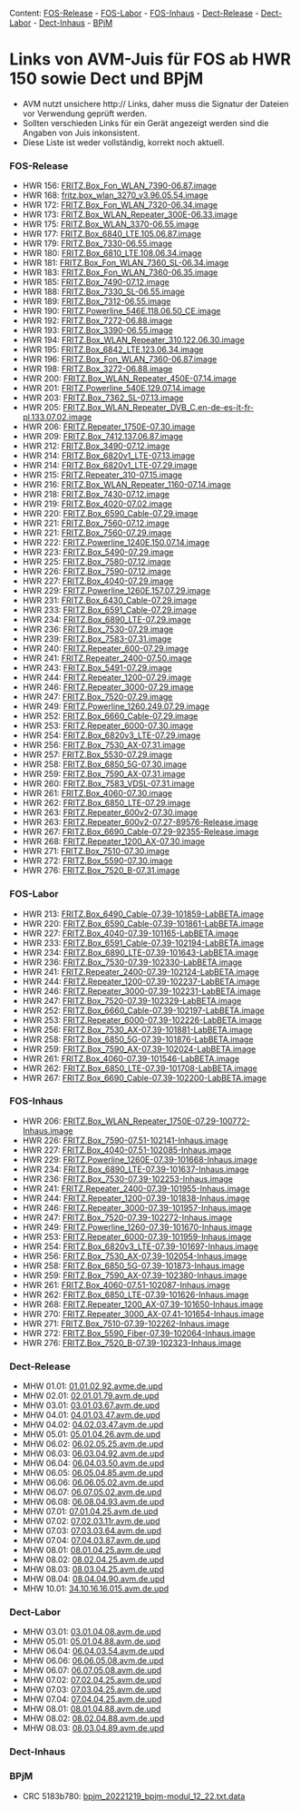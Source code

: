 Content: [FOS-Release](#fos-release) - [FOS-Labor](#fos-labor) - [FOS-Inhaus](#fos-inhaus) - [Dect-Release](#dect-release) - [Dect-Labor](#dect-labor) - [Dect-Inhaus](#dect-inhaus) - [BPjM](#bpjm)
# Links von AVM-Juis für FOS ab HWR 150 sowie Dect und BPjM
 - AVM nutzt unsichere http:// Links, daher muss die Signatur der Dateien vor Verwendung geprüft werden.
 - Sollten verschieden Links für ein Gerät angezeigt werden sind die Angaben von Juis inkonsistent.
 - Diese Liste ist weder vollständig, korrekt noch aktuell.

### FOS-Release
 - HWR 156: [FRITZ.Box_Fon_WLAN_7390-06.87.image](http://download.avm.de/fritzbox/fritzbox-7390/deutschland/fritz.os/FRITZ.Box_Fon_WLAN_7390-06.87.image)
 - HWR 168: [fritz.box_wlan_3270_v3.96.05.54.image](ftp://ftp.avm.de/archive/fritz.box/fritzbox.wlan_3270_v3/firmware/deutsch/fritz.box_wlan_3270_v3.96.05.54.image)
 - HWR 172: [FRITZ.Box_Fon_WLAN_7320-06.34.image](http://ftp.avm.de/archive/fritz.box/fritzbox.fon_wlan_7320/firmware/deutsch/FRITZ.Box_Fon_WLAN_7320-06.34.image)
 - HWR 173: [FRITZ.Box_WLAN_Repeater_300E-06.33.image](http://download.avm.de/fritzwlan/fritzwlan-repeater-300e/deutschland/fritz.os/FRITZ.Box_WLAN_Repeater_300E-06.33.image)
 - HWR 175: [FRITZ.Box_WLAN_3370-06.55.image](http://ftp.avm.de/archive/fritz.box/fritzbox.wlan_3370/firmware/deutsch/FRITZ.Box_WLAN_3370-06.55.image)
 - HWR 177: [FRITZ.Box_6840_LTE.105.06.87.image](http://download.avm.de/fritzbox/fritzbox-6840-lte/deutschland/fritz.os/FRITZ.Box_6840_LTE.105.06.87.image)
 - HWR 179: [FRITZ.Box_7330-06.55.image](http://ftp.avm.de/archive/fritz.box/fritzbox.7330/firmware/deutsch/FRITZ.Box_7330-06.55.image)
 - HWR 180: [FRITZ.Box_6810_LTE.108.06.34.image](http://download.avm.de/fritzbox/fritzbox-6810-lte/deutschland/fritz.os//FRITZ.Box_6810_LTE.108.06.34.image)
 - HWR 181: [FRITZ.Box_Fon_WLAN_7360_SL-06.34.image](http://download.avm.de/fritzbox/fritzbox-7360-sl/deutschland/fritz.os/FRITZ.Box_Fon_WLAN_7360_SL-06.34.image)
 - HWR 183: [FRITZ.Box_Fon_WLAN_7360-06.35.image](http://download.avm.de/fritzbox/fritzbox-7360-v1/deutschland/fritz.os/FRITZ.Box_Fon_WLAN_7360-06.35.image)
 - HWR 185: [FRITZ.Box_7490-07.12.image](http://download.avm.de/firmware/7490/jz76373/3265348765/deutschland/fritz.os/FRITZ.Box_7490-07.12.image)
 - HWR 188: [FRITZ.Box_7330_SL-06.55.image](http://ftp.avm.de/archive/fritz.box/fritzbox.7330_sl/firmware/deutsch/FRITZ.Box_7330_SL-06.55.image)
 - HWR 189: [FRITZ.Box_7312-06.55.image](http://download.avm.de/fritzbox/fritzbox-7312/deutschland/fritz.os/FRITZ.Box_7312-06.55.image)
 - HWR 190: [FRITZ.Powerline_546E.118.06.50_CE.image](http://download.avm.de/firmware/546E/8723218764/CE/FRITZ.Powerline_546E.118.06.50_CE.image)
 - HWR 192: [FRITZ.Box_7272-06.88.image](http://download.avm.de/fritzbox/fritzbox-7272/deutschland/fritz.os/FRITZ.Box_7272-06.88.image)
 - HWR 193: [FRITZ.Box_3390-06.55.image](http://ftp.avm.de/archive/fritz.box/fritzbox.wlan_3390/firmware/deutsch/FRITZ.Box_3390-06.55.image)
 - HWR 194: [FRITZ.Box_WLAN_Repeater_310.122.06.30.image](http://ftp.avm.de/archive/fritz.box/fritz.wlan_repeater_310/x_misc/FRITZ.Box_WLAN_Repeater_310.122.06.30.image)
 - HWR 195: [FRITZ.Box_6842_LTE.123.06.34.image](http://download.avm.de/fritzbox/fritzbox-6842-lte/deutschland/fritz.os/FRITZ.Box_6842_LTE.123.06.34.image)
 - HWR 196: [FRITZ.Box_Fon_WLAN_7360-06.87.image](http://download.avm.de/fritzbox/fritzbox-7360-v2/deutschland/fritz.os/FRITZ.Box_Fon_WLAN_7360-06.87.image)
 - HWR 198: [FRITZ.Box_3272-06.88.image](http://download.avm.de/fritzbox/fritzbox-3272/deutschland/fritz.os/FRITZ.Box_3272-06.88.image)
 - HWR 200: [FRITZ.Box_WLAN_Repeater_450E-07.14.image](http://download.avm.de/fritzwlan/fritzwlan-repeater-450e/deutschland/fritz.os/FRITZ.Box_WLAN_Repeater_450E-07.14.image)
 - HWR 201: [FRITZ.Powerline_540E.129.07.14.image](http://download.avm.de/fritzpowerline/fritzpowerline-540e/deutschland/fritz.os/FRITZ.Powerline_540E.129.07.14.image)
 - HWR 203: [FRITZ.Box_7362_SL-07.13.image](http://download.avm.de/fritzbox/fritzbox-7362-sl/deutschland/fritz.os/FRITZ.Box_7362_SL-07.13.image)
 - HWR 205: [FRITZ.Box_WLAN_Repeater_DVB_C.en-de-es-it-fr-pl.133.07.02.image](http://download.avm.de/fritzwlan/fritzwlan-repeater-dvb-c/deutschland/fritz.os/FRITZ.Box_WLAN_Repeater_DVB_C.en-de-es-it-fr-pl.133.07.02.image)
 - HWR 206: [FRITZ.Repeater_1750E-07.30.image](http://download.avm.de/fritzwlan/fritzwlan-repeater-1750e/deutschland/fritz.os/FRITZ.Repeater_1750E-07.30.image)
 - HWR 209: [FRITZ.Box_7412.137.06.87.image](http://download.avm.de/fritzbox/fritzbox-7412/deutschland/fritz.os/FRITZ.Box_7412.137.06.87.image)
 - HWR 212: [FRITZ.Box_3490-07.12.image](http://download.avm.de/firmware/3490/jz76373/3754863962/deutschland/fritz.os/FRITZ.Box_3490-07.12.image)
 - HWR 214: [FRITZ.Box_6820v1_LTE-07.13.image](http://download.avm.de/firmware/6820LTE/jz76373/4585995216/deutschland/fritz.os/FRITZ.Box_6820v1_LTE-07.13.image)
 - HWR 214: [FRITZ.Box_6820v1_LTE-07.29.image](http://download.avm.de/fritzbox/fritzbox-6820-lte/deutschland/fritz.os/FRITZ.Box_6820v1_LTE-07.29.image)
 - HWR 215: [FRITZ.Repeater_310-07.15.image](http://download.avm.de/fritzwlan/fritzwlan-repeater-310-b/deutschland/fritz.os/FRITZ.Repeater_310_-07.15.image)
 - HWR 216: [FRITZ.Box_WLAN_Repeater_1160-07.14.image](http://download.avm.de/fritzwlan/fritzwlan-repeater-1160/deutschland/fritz.os/FRITZ.Box_WLAN_Repeater_1160-07.14.image)
 - HWR 218: [FRITZ.Box_7430-07.12.image](http://download.avm.de/firmware/7430/jz76373/9273521133/deutschland/fritz.os/FRITZ.Box_7430-07.12.image)
 - HWR 219: [FRITZ.Box_4020-07.02.image](http://ftp.avm.de/fritzbox/fritzbox-4020/deutschland/fritz.os/FRITZ.Box_4020-07.02.image)
 - HWR 220: [FRITZ.Box_6590_Cable-07.29.image](http://download.avm.de/fritzbox/fritzbox-6590-cable/deutschland/fritz.os/FRITZ.Box_6590_Cable-07.29.image)
 - HWR 221: [FRITZ.Box_7560-07.12.image](http://download.avm.de/firmware/7560/jz76373/2437443879/deutschland/fritz.os/FRITZ.Box_7560-07.12.image)
 - HWR 221: [FRITZ.Box_7560-07.29.image](http://download.avm.de/fritzbox/fritzbox-7560/deutschland/fritz.os/FRITZ.Box_7560-07.29.image)
 - HWR 222: [FRITZ.Powerline_1240E.150.07.14.image](http://download.avm.de/fritzpowerline/fritzpowerline-1240e/deutschland/fritz.os/FRITZ.Powerline_1240E.150.07.14.image)
 - HWR 223: [FRITZ.Box_5490-07.29.image](http://ftp.avm.de/fritzbox/fritzbox-5490/other/fritz.os/FRITZ.Box_5490-07.29.image)
 - HWR 225: [FRITZ.Box_7580-07.12.image](http://download.avm.de/firmware/7580/jz76373/5382169925/other/fritz.os/FRITZ.Box_7580-07.12.image)
 - HWR 226: [FRITZ.Box_7590-07.12.image](http://download.avm.de/firmware/7590/jz76373/7472573230/deutschland/fritz.os/FRITZ.Box_7590-07.12.image)
 - HWR 227: [FRITZ.Box_4040-07.29.image](http://download.avm.de/fritzbox/fritzbox-4040/deutschland/fritz.os/FRITZ.Box_4040-07.29.image)
 - HWR 229: [FRITZ.Powerline_1260E.157.07.29.image](http://download.avm.de/fritzpowerline/fritzpowerline-1260e/deutschland/fritz.os/FRITZ.Powerline_1260E.157.07.29.image)
 - HWR 231: [FRITZ.Box_6430_Cable-07.29.image](http://download.avm.de/fritzbox/fritzbox-6430-cable/deutschland/fritz.os/FRITZ.Box_6430_Cable-07.29.image)
 - HWR 233: [FRITZ.Box_6591_Cable-07.29.image](http://download.avm.de/fritzbox/fritzbox-6591-cable/deutschland/fritz.os/FRITZ.Box_6591_Cable-07.29.image)
 - HWR 234: [FRITZ.Box_6890_LTE-07.29.image](http://download.avm.de/fritzbox/fritzbox-6890-lte/deutschland/fritz.os/FRITZ.Box_6890_LTE-07.29.image)
 - HWR 236: [FRITZ.Box_7530-07.29.image](http://download.avm.de/fritzbox/fritzbox-7530/deutschland/fritz.os/FRITZ.Box_7530-07.29.image)
 - HWR 239: [FRITZ.Box_7583-07.31.image](http://download.avm.de/fritzbox/fritzbox-7583/deutschland/fritz.os/FRITZ.Box_7583-07.31.image)
 - HWR 240: [FRITZ.Repeater_600-07.29.image](http://download.avm.de/fritzwlan/fritzrepeater-600/deutschland/fritz.os/FRITZ.Repeater_600-07.29.image)
 - HWR 241: [FRITZ.Repeater_2400-07.50.image](http://download.avm.de/fritzwlan/fritzrepeater-2400/deutschland/fritz.os/FRITZ.Repeater_2400-07.50.image)
 - HWR 243: [FRITZ.Box_5491-07.29.image](http://download.avm.de/fritzbox/fritzbox-5491/deutschland/fritz.os/FRITZ.Box_5491-07.29.image)
 - HWR 244: [FRITZ.Repeater_1200-07.29.image](http://download.avm.de/fritzwlan/fritzrepeater-1200/deutschland/fritz.os/FRITZ.Repeater_1200-07.29.image)
 - HWR 246: [FRITZ.Repeater_3000-07.29.image](http://download.avm.de/fritzwlan/fritzrepeater-3000/deutschland/fritz.os/FRITZ.Repeater_3000-07.29.image)
 - HWR 247: [FRITZ.Box_7520-07.29.image](http://download.avm.de/fritzbox/fritzbox-7520/deutschland/fritz.os/FRITZ.Box_7520-07.29.image)
 - HWR 249: [FRITZ.Powerline_1260.249.07.29.image](http://download.avm.de/fritzpowerline/fritzpowerline-1260/deutschland/fritz.os/FRITZ.Powerline_1260.249.07.29.image)
 - HWR 252: [FRITZ.Box_6660_Cable-07.29.image](http://download.avm.de/fritzbox/fritzbox-6660-cable/deutschland/fritz.os/FRITZ.Box_6660_Cable-07.29.image)
 - HWR 253: [FRITZ.Repeater_6000-07.30.image](http://download.avm.de/fritzwlan/fritzrepeater-6000/deutschland/fritz.os/FRITZ.Repeater_6000-07.30.image)
 - HWR 254: [FRITZ.Box_6820v3_LTE-07.29.image](http://download.avm.de/fritzbox/fritzbox-6820-lte-v3/deutschland/fritz.os/FRITZ.Box_6820v3_LTE-07.29.image)
 - HWR 256: [FRITZ.Box_7530_AX-07.31.image](http://download.avm.de/fritzbox/fritzbox-7530-ax/deutschland/fritz.os/FRITZ.Box_7530_AX-07.31.image)
 - HWR 257: [FRITZ.Box_5530-07.29.image](http://download.avm.de/fritzbox/fritzbox-5530-fiber/deutschland/fritz.os/FRITZ.Box_5530-07.29.image)
 - HWR 258: [FRITZ.Box_6850_5G-07.30.image](http://download.avm.de/fritzbox/fritzbox-6850-5g/deutschland/fritz.os/FRITZ.Box_6850_5G-07.30.image)
 - HWR 259: [FRITZ.Box_7590_AX-07.31.image](http://download.avm.de/fritzbox/fritzbox-7590-ax/deutschland/fritz.os/FRITZ.Box_7590_AX-07.31.image)
 - HWR 260: [FRITZ.Box_7583_VDSL-07.31.image](http://download.avm.de/fritzbox/fritzbox-7583-vdsl/deutschland/fritz.os/FRITZ.Box_7583_VDSL-07.31.image)
 - HWR 261: [FRITZ.Box_4060-07.30.image](http://download.avm.de/fritzbox/fritzbox-4060/other/fritz.os/FRITZ.Box_4060-07.30.image)
 - HWR 262: [FRITZ.Box_6850_LTE-07.29.image](http://download.avm.de/fritzbox/fritzbox-6850-lte/deutschland/fritz.os/FRITZ.Box_6850_LTE-07.29.image)
 - HWR 263: [FRITZ.Repeater_600v2-07.30.image](http://download.avm.de/fritzwlan/fritzrepeater-600v2/deutschland/fritz.os/FRITZ.Repeater_600v2-07.30.image)
 - HWR 263: [FRITZ.Repeater_600v2-07.27-89576-Release.image](http://download.avm.de/testfeld/600v2/FRITZ.Repeater_600v2-07.27-89576-Release.image)
 - HWR 267: [FRITZ.Box_6690_Cable-07.29-92355-Release.image](http://download.avm.de/testfeld/6690/FRITZ.Box_6690_Cable-07.29-92355-Release.image)
 - HWR 268: [FRITZ.Repeater_1200_AX-07.30.image](http://download.avm.de/fritzwlan/fritzrepeater-1200-ax/deutschland/fritz.os/FRITZ.Repeater_1200_AX-07.30.image)
 - HWR 271: [FRITZ.Box_7510-07.30.image](http://download.avm.de/fritzbox/fritzbox-7510/deutschland/fritz.os/FRITZ.Box_7510-07.30.image)
 - HWR 272: [FRITZ.Box_5590-07.30.image](http://download.avm.de/fritzbox/fritzbox-5590-fiber/deutschland/fritz.os/FRITZ.Box_5590-07.30.image)
 - HWR 276: [FRITZ.Box_7520_B-07.31.image](https://download.avm.de/fritzbox/fritzbox-7520-B/deutschland/fritz.os/FRITZ.Box_7520_B-07.31.image)

### FOS-Labor
 - HWR 213: [FRITZ.Box_6490_Cable-07.39-101859-LabBETA.image](http://download.avm.de/labor/MOVE21/6490Cable/FRITZ.Box_6490_Cable-07.39-101859-LabBETA.image)
 - HWR 220: [FRITZ.Box_6590_Cable-07.39-101861-LabBETA.image](http://download.avm.de/labor/MOVE21/6590Cable/FRITZ.Box_6590_Cable-07.39-101861-LabBETA.image)
 - HWR 227: [FRITZ.Box_4040-07.39-101165-LabBETA.image](http://download.avm.de/labor/MOVE21/4040/FRITZ.Box_4040-07.39-101165-LabBETA.image)
 - HWR 233: [FRITZ.Box_6591_Cable-07.39-102194-LabBETA.image](http://download.avm.de/labor/MOVE21/6591Cable/FRITZ.Box_6591_Cable-07.39-102194-LabBETA.image)
 - HWR 234: [FRITZ.Box_6890_LTE-07.39-101643-LabBETA.image](http://download.avm.de/labor/MOVE21/6890LTE/FRITZ.Box_6890_LTE-07.39-101643-LabBETA.image)
 - HWR 236: [FRITZ.Box_7530-07.39-102330-LabBETA.image](http://download.avm.de/labor/MOVE21/7530/FRITZ.Box_7530-07.39-102330-LabBETA.image)
 - HWR 241: [FRITZ.Repeater_2400-07.39-102124-LabBETA.image](http://download.avm.de/labor/MOVE21/2400/FRITZ.Repeater_2400-07.39-102124-LabBETA.image)
 - HWR 244: [FRITZ.Repeater_1200-07.39-102237-LabBETA.image](http://download.avm.de/labor/MOVE21/1200/FRITZ.Repeater_1200-07.39-102237-LabBETA.image)
 - HWR 246: [FRITZ.Repeater_3000-07.39-102231-LabBETA.image](http://download.avm.de/labor/MOVE21/3000/FRITZ.Repeater_3000-07.39-102231-LabBETA.image)
 - HWR 247: [FRITZ.Box_7520-07.39-102329-LabBETA.image](http://download.avm.de/labor/MOVE21/7520/FRITZ.Box_7520-07.39-102329-LabBETA.image)
 - HWR 252: [FRITZ.Box_6660_Cable-07.39-102197-LabBETA.image](http://download.avm.de/labor/MOVE21/6660Cable/FRITZ.Box_6660_Cable-07.39-102197-LabBETA.image)
 - HWR 253: [FRITZ.Repeater_6000-07.39-102226-LabBETA.image](http://download.avm.de/labor/MOVE21/6000/FRITZ.Repeater_6000-07.39-102226-LabBETA.image)
 - HWR 256: [FRITZ.Box_7530_AX-07.39-101881-LabBETA.image](http://download.avm.de/labor/MOVE21/7530AX/FRITZ.Box_7530_AX-07.39-101881-LabBETA.image)
 - HWR 258: [FRITZ.Box_6850_5G-07.39-101876-LabBETA.image](http://download.avm.de/labor/MOVE21/68505G/FRITZ.Box_6850_5G-07.39-101876-LabBETA.image)
 - HWR 259: [FRITZ.Box_7590_AX-07.39-102024-LabBETA.image](http://download.avm.de/labor/MOVE21/7590AX/FRITZ.Box_7590_AX-07.39-102024-LabBETA.image)
 - HWR 261: [FRITZ.Box_4060-07.39-101546-LabBETA.image](http://download.avm.de/labor/MOVE21/4060/FRITZ.Box_4060-07.39-101546-LabBETA.image)
 - HWR 262: [FRITZ.Box_6850_LTE-07.39-101708-LabBETA.image](http://download.avm.de/labor/MOVE21/6850LTE/FRITZ.Box_6850_LTE-07.39-101708-LabBETA.image)
 - HWR 267: [FRITZ.Box_6690_Cable-07.39-102200-LabBETA.image](http://download.avm.de/labor/MOVE21/6690Cable/FRITZ.Box_6690_Cable-07.39-102200-LabBETA.image)

### FOS-Inhaus
 - HWR 206: [FRITZ.Box_WLAN_Repeater_1750E-07.29-100772-Inhaus.image](http://download.avm.de/inhaus/WU22PSQ19/1750E/FRITZ.Box_WLAN_Repeater_1750E-07.29-100772-Inhaus.image)
 - HWR 226: [FRITZ.Box_7590-07.51-102141-Inhaus.image](http://download.avm.de/inhaus/MOVE21NL1/7590/FRITZ.Box_7590-07.51-102141-Inhaus.image)
 - HWR 227: [FRITZ.Box_4040-07.51-102085-Inhaus.image](http://download.avm.de/inhaus/MOVE21NL1/4040/FRITZ.Box_4040-07.51-102085-Inhaus.image)
 - HWR 229: [FRITZ.Powerline_1260E-07.39-101668-Inhaus.image](http://download.avm.de/inhaus/MOVE21/1260E/FRITZ.Powerline_1260E-07.39-101668-Inhaus.image)
 - HWR 234: [FRITZ.Box_6890_LTE-07.39-101637-Inhaus.image](http://download.avm.de/inhaus/MOVE21/6890LTE/FRITZ.Box_6890_LTE-07.39-101637-Inhaus.image)
 - HWR 236: [FRITZ.Box_7530-07.39-102253-Inhaus.image](http://download.avm.de/inhaus/MOVE21/7530/FRITZ.Box_7530-07.39-102253-Inhaus.image)
 - HWR 241: [FRITZ.Repeater_2400-07.39-101955-Inhaus.image](http://download.avm.de/inhaus/MOVE21/2400/FRITZ.Repeater_2400-07.39-101955-Inhaus.image)
 - HWR 244: [FRITZ.Repeater_1200-07.39-101838-Inhaus.image](http://download.avm.de/inhaus/MOVE21/1200/FRITZ.Repeater_1200-07.39-101838-Inhaus.image)
 - HWR 246: [FRITZ.Repeater_3000-07.39-101957-Inhaus.image](http://download.avm.de/inhaus/MOVE21/3000/FRITZ.Repeater_3000-07.39-101957-Inhaus.image)
 - HWR 247: [FRITZ.Box_7520-07.39-102272-Inhaus.image](http://download.avm.de/inhaus/MOVE21/7520/FRITZ.Box_7520-07.39-102272-Inhaus.image)
 - HWR 249: [FRITZ.Powerline_1260-07.39-101670-Inhaus.image](http://download.avm.de/inhaus/MOVE21/1260/FRITZ.Powerline_1260-07.39-101670-Inhaus.image)
 - HWR 253: [FRITZ.Repeater_6000-07.39-101959-Inhaus.image](http://download.avm.de/inhaus/MOVE21/6000/FRITZ.Repeater_6000-07.39-101959-Inhaus.image)
 - HWR 254: [FRITZ.Box_6820v3_LTE-07.39-101697-Inhaus.image](http://download.avm.de/inhaus/MOVE21/6820v3LTE/FRITZ.Box_6820v3_LTE-07.39-101697-Inhaus.image)
 - HWR 256: [FRITZ.Box_7530_AX-07.39-102054-Inhaus.image](http://download.avm.de/inhaus/MOVE21/7530AX/FRITZ.Box_7530_AX-07.39-102054-Inhaus.image)
 - HWR 258: [FRITZ.Box_6850_5G-07.39-101873-Inhaus.image](http://download.avm.de/inhaus/MOVE21/68505G/FRITZ.Box_6850_5G-07.39-101873-Inhaus.image)
 - HWR 259: [FRITZ.Box_7590_AX-07.39-102380-Inhaus.image](http://download.avm.de/inhaus/MOVE21/7590AX/FRITZ.Box_7590_AX-07.39-102380-Inhaus.image)
 - HWR 261: [FRITZ.Box_4060-07.51-102087-Inhaus.image](http://download.avm.de/inhaus/MOVE21NL1/4060/FRITZ.Box_4060-07.51-102087-Inhaus.image)
 - HWR 262: [FRITZ.Box_6850_LTE-07.39-101626-Inhaus.image](http://download.avm.de/inhaus/MOVE21/6850LTE/FRITZ.Box_6850_LTE-07.39-101626-Inhaus.image)
 - HWR 268: [FRITZ.Repeater_1200_AX-07.39-101650-Inhaus.image](http://download.avm.de/inhaus/MOVE21/1200AX/FRITZ.Repeater_1200_AX-07.39-101650-Inhaus.image)
 - HWR 270: [FRITZ.Repeater_3000_AX-07.41-101654-Inhaus.image](http://download.avm.de/inhaus/MOVE21/3000AX/FRITZ.Repeater_3000_AX-07.41-101654-Inhaus.image)
 - HWR 271: [FRITZ.Box_7510-07.39-102262-Inhaus.image](http://download.avm.de/inhaus/MOVE21/7510/FRITZ.Box_7510-07.39-102262-Inhaus.image)
 - HWR 272: [FRITZ.Box_5590_Fiber-07.39-102064-Inhaus.image](http://download.avm.de/inhaus/MOVE21/5590Fiber/FRITZ.Box_5590_Fiber-07.39-102064-Inhaus.image)
 - HWR 276: [FRITZ.Box_7520_B-07.39-102323-Inhaus.image](http://download.avm.de/inhaus/MOVE21/7520B/FRITZ.Box_7520_B-07.39-102323-Inhaus.image)

### Dect-Release
 - MHW 01.01: [01.01.02.92.avme.de.upd](http://download.avm.de/dect/0101/01.01.02.92.avme.de.upd)
 - MHW 02.01: [02.01.01.79.avm.de.upd](http://download.avm.de/dect/0201/02.01.01.79.avm.de.upd)
 - MHW 03.01: [03.01.03.67.avm.de.upd](http://download.avm.de/dect/0301/p15/03.01.03.67.avm.de.upd)
 - MHW 04.01: [04.01.03.47.avm.de.upd](http://download.avm.de/dect/0401/p15/04.01.03.47.avm.de.upd)
 - MHW 04.02: [04.02.03.47.avm.de.upd](http://download.avm.de/dect/0402/p15/04.02.03.47.avm.de.upd)
 - MHW 05.01: [05.01.04.26.avm.de.upd](http://download.avm.de/dect/0501/mesh18/05.01.04.26.avm.de.upd)
 - MHW 06.02: [06.02.05.25.avm.de.upd](http://download.avm.de/dect/0602/move21/06.02.05.25.avm.de.upd)
 - MHW 06.03: [06.03.04.92.avm.de.upd](http://download.avm.de/dect/0603/move21/06.03.04.92.avm.de.upd)
 - MHW 06.04: [06.04.03.50.avm.de.upd](http://download.avm.de/dect/0604/p15/06.04.03.50.avm.de.upd)
 - MHW 06.05: [06.05.04.85.avm.de.upd](http://download.avm.de/dect/0605/iq17/06.05.04.85.avm.de.upd)
 - MHW 06.06: [06.06.05.02.avm.de.upd](http://download.avm.de/dect/0606/Move21/06.06.05.02.avm.de.upd)
 - MHW 06.07: [06.07.05.02.avm.de.upd](http://download.avm.de/dect/0607/Move21/06.07.05.02.avm.de.upd)
 - MHW 06.08: [06.08.04.93.avm.de.upd](http://download.avm.de/dect/0608/naut_test/06.08.04.93.avm.de.upd)
 - MHW 07.01: [07.01.04.25.avm.de.upd](http://download.avm.de/dect/0701/07.01.04.25.avm.de.upd)
 - MHW 07.02: [07.02.03.11r.avm.de.upd](http://download.avm.de/dect/0702/perf12r/07.02.03.11r.avm.de.upd)
 - MHW 07.03: [07.03.03.64.avm.de.upd](http://download.avm.de/dect/0703/p15/07.03.03.64.avm.de.upd)
 - MHW 07.04: [07.04.03.87.avm.de.upd](http://download.avm.de/dect/0704/c16/07.04.03.87.avm.de.upd)
 - MHW 08.01: [08.01.04.25.avm.de.upd](http://download.avm.de/dect/0801/mesh18/08.01.04.25.avm.de.upd)
 - MHW 08.02: [08.02.04.25.avm.de.upd](http://download.avm.de/dect/0802/mesh18/08.02.04.25.avm.de.upd)
 - MHW 08.03: [08.03.04.25.avm.de.upd](http://download.avm.de/dect/0803/mesh18/08.03.04.25.avm.de.upd)
 - MHW 08.04: [08.04.04.90.avm.de.upd](http://download.avm.de/dect/0804/move21/08.04.04.90.avm.de.upd)
 - MHW 10.01: [34.10.16.16.015.avm.de.upd](http://download.avm.de/dect/1001/Release/34.10.16.16.015.avm.de.upd)

### Dect-Labor
 - MHW 03.01: [03.01.04.08.avm.de.upd](http://download.avm.de/dect/0301/iq17/03.01.04.08.avm.de.upd)
 - MHW 05.01: [05.01.04.88.avm.de.upd](http://download.avm.de/dect/0501/move21/05.01.04.88.avm.de.upd)
 - MHW 06.04: [06.04.03.54.avm.de.upd](http://download.avm.de/dect/0604/p15/06.04.03.54.avm.de.upd)
 - MHW 06.06: [06.06.05.08.avm.de.upd](http://download.avm.de/dect/0606/labor/06.06.05.08.avm.de.upd)
 - MHW 06.07: [06.07.05.08.avm.de.upd](http://download.avm.de/dect/0607/labor/06.07.05.08.avm.de.upd)
 - MHW 07.02: [07.02.04.25.avm.de.upd](http://download.avm.de/dect/0702/move21/07.02.04.25.avm.de.upd)
 - MHW 07.03: [07.03.04.25.avm.de.upd](http://download.avm.de/dect/0703/move21/07.03.04.25.avm.de.upd)
 - MHW 07.04: [07.04.04.25.avm.de.upd](http://download.avm.de/dect/0704/move21/07.04.04.25.avm.de.upd)
 - MHW 08.01: [08.01.04.88.avm.de.upd](http://download.avm.de/dect/0801/move21/08.01.04.88.avm.de.upd)
 - MHW 08.02: [08.02.04.88.avm.de.upd](http://download.avm.de/dect/0802/move21/08.02.04.88.avm.de.upd)
 - MHW 08.03: [08.03.04.89.avm.de.upd](http://download.avm.de/dect/0803/move21/08.03.04.89.avm.de.upd)

### Dect-Inhaus

### BPjM
 - CRC 5183b780: [bpjm_20221219_bpjm-modul_12_22.txt.data](http://download.avm.de/bpjm/218359/bpjm_20221219_bpjm-modul_12_22.txt.data)
